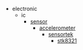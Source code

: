 * electronic
  * ic
    * [sensor](electronic/ic/sensor)
      * [accelerometer](electronic/ic/sensor/accelerometer)
        * [sensortek](sensortek)
          * [stk8321](stk8321)
